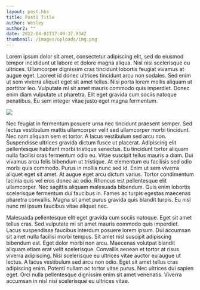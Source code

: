 ```yaml
---
layout: post.hbs
title: Post1 Title
author: Wesley
author2: ""
date: 2022-04-01T17:40:37.934Z
thumbnail: /images/uploads/img.png
---
```

Lorem ipsum dolor sit amet, consectetur adipiscing elit, sed do eiusmod tempor incididunt ut labore et dolore magna aliqua. Nisl nisi scelerisque eu ultrices. Ullamcorper dignissim cras tincidunt lobortis feugiat vivamus at augue eget. Laoreet id donec ultrices tincidunt arcu non sodales. Sed enim ut sem viverra aliquet eget sit amet tellus. Nisi porta lorem mollis aliquam ut porttitor leo. Vulputate mi sit amet mauris commodo quis imperdiet. Donec enim diam vulputate ut pharetra. Elit eget gravida cum sociis natoque penatibus. Eu sem integer vitae justo eget magna fermentum.



![](/images/uploads/screen-shot-2022-01-14-at-2.27.50-pm.png)

Nec feugiat in fermentum posuere urna nec tincidunt praesent semper. Sed lectus vestibulum mattis ullamcorper velit sed ullamcorper morbi tincidunt. Nec nam aliquam sem et tortor. A lacus vestibulum sed arcu non. Suspendisse ultrices gravida dictum fusce ut placerat. Adipiscing elit pellentesque habitant morbi tristique senectus. Eu tincidunt tortor aliquam nulla facilisi cras fermentum odio eu. Vitae suscipit tellus mauris a diam. Dui vivamus arcu felis bibendum ut tristique. At elementum eu facilisis sed odio morbi quis commodo. Purus in mollis nunc sed id. Enim ut sem viverra aliquet eget sit amet. At augue eget arcu dictum varius. Tortor condimentum lacinia quis vel eros donec ac odio. Rhoncus est pellentesque elit ullamcorper. Nec sagittis aliquam malesuada bibendum. Quis enim lobortis scelerisque fermentum dui faucibus in. Fames ac turpis egestas maecenas pharetra convallis. Magna sit amet purus gravida quis blandit turpis. Eu nisl nunc mi ipsum faucibus vitae aliquet nec.

Malesuada pellentesque elit eget gravida cum sociis natoque. Eget sit amet tellus cras. Sed vulputate mi sit amet mauris commodo quis imperdiet. Lacus suspendisse faucibus interdum posuere lorem ipsum. Dui accumsan sit amet nulla facilisi morbi tempus. Sit amet nisl suscipit adipiscing bibendum est. Eget dolor morbi non arcu. Maecenas volutpat blandit aliquam etiam erat velit scelerisque. Convallis aenean et tortor at risus viverra adipiscing. Nisi scelerisque eu ultrices vitae auctor eu augue ut lectus. A lacus vestibulum sed arcu non odio. Eget sit amet tellus cras adipiscing enim. Potenti nullam ac tortor vitae purus. Nec ultrices dui sapien eget. Orci nulla pellentesque dignissim enim sit amet venenatis. Viverra accumsan in nisl nisi scelerisque eu ultrices vitae.